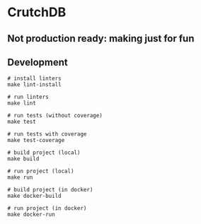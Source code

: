 CrutchDB
==

Not production ready: making just for fun
--

Development
--

```shell
# install linters
make lint-install

# run linters
make lint

# run tests (without coverage)
make test

# run tests with coverage
make test-coverage

# build project (local)
make build

# run project (local)
make run

# build project (in docker)
make docker-build

# run project (in docker)
make docker-run
```